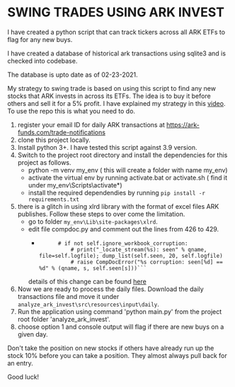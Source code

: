# SWING TRADES USING ARK INVEST

I have created a python script that can track tickers across all ARK ETFs 
to flag for any new buys.

I have created a database of historical ark transactions using sqlite3 and is checked into codebase.

The database is upto date as of 02-23-2021.

My strategy to swing trade is based on using this script to find any new stocks that ARK invests in across its ETFs.
The idea is to buy it before others and sell it for a 5% profit.
I have explained my strategy in this  [video](https://youtu.be/52p1feIkRLw).
To use the repo this is what you need to do.

1. register your email ID for daily ARK transactions at https://ark-funds.com/trade-notifications
2. clone this project locally.
3. Install python 3+. I have tested this script against 3.9 version.
4. Switch to the project root directory and install the dependencies for this project as follows.
    - python -m venv my_env ( this will create a folder with name my_env)
    - activate the virtual env by running activate.bat or activate.sh ( find it under my_env\Scripts\activate*)
    - install the required dependendies by running `pip install -r requirements.txt`
5. there is a glitch in using xlrd library with the format of excel files ARK publishes. Follow these steps to over come the limitation.
    - go to folder `my_env\Lib\site-packages\xlrd`.
    - edit file compdoc.py and comment out the lines from 426 to 429.
        - ```# if self.seen[s]:
                # if not self.ignore_workbook_corruption:
                    # print("_locate_stream(%s): seen" % qname, file=self.logfile); dump_list(self.seen, 20, self.logfile)
                    # raise CompDocError("%s corruption: seen[%d] == %d" % (qname, s, self.seen[s]))```
        details of this change can be found [here](https://stackoverflow.com/questions/12705527/reading-excel-files-with-xlrd)
6. Now we are ready to process the daily files. Download the daily transactions file and move it under `analyze_ark_invest\src\resources\input\daily`.
7. Run the application using command 'python main.py' from the project root folder 'analyze_ark_invest'.
8. choose option 1 and console output will flag if there are new buys on a given day.


Don't take the position on new stocks if others have already run up the stock 10% before you can take a position. They almost always pull back for an entry.

Good luck!
    
 
